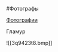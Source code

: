 #Фотографы 

[Фотографии](https://yandex.ru/images/search?from=tabbar&nomisspell=1&text=richard%20avedon%20%D1%84%D0%BE%D1%82%D0%BE%D0%B3%D1%80%D0%B0%D1%84%D0%B8%D0%B8&source=related-query-serp )

Гламур

![[3q9423t8.bmp]]